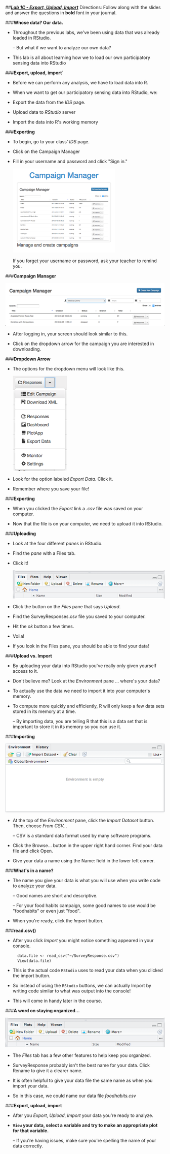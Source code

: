 ##***<u>Lab 1C - Export, Upload, Import</u>***
Directions: Follow along with the slides and answer the questions in **bold** font in your journal.

###**Whose data? Our data.**
* Throughout the previous labs, we've been using data that was already loaded in RStudio.

    – But what if we want to analyze our own data?
    
* This lab is all about learning how we to load our own participatory sensing data into RStudio

###**Export, upload, import`**
* Before we can perform any analysis, we have to load data into R.

* When we want to get our participatory sensing data into RStudio, we:

* Export the data from the *IDS* page.

* Upload data to *RStudio* server

* Import the data into R's working memory

###**Exporting**
* To begin, go to your class’ *IDS* page.

* Click on the Campaign Manager

* Fill in your username and password and click "Sign in."

    <img src="../../img/1xc0a.png" />

    If you forget your username or password, ask your teacher to remind you.

###**Campaign Manager**

<img src="../../img/1xc0b.png" />

* After logging in, your screen should look similar to this.

* Click on the dropdown arrow for the campaign you are interested in downloading.

###**Dropdown Arrow**
* The options for the dropdown menu will look like this.

    <img src="../../img/1xc0c.png" />

* Look for the option labeled *Export Data*. Click it.

* Remember where you save your file!

###**Exporting**
* When you clicked the *Export* link a *.csv* file was saved on your computer.

* Now that the file is on your computer, we need to upload it into RStudio.

###**Uploading**
* Look at the four different *panes* in RStudio.

* Find the *pane* with a Files tab.

* Click it!

    <img src="../../img/1xc0d.png" />

* Click the button on the *Files* pane that says *Upload*.

* Find the SurveyResponses.csv file you saved to your computer.

* Hit the *ok* button a few times.

* Voila!

* If you look in the Files pane, you should be able to find your data!

###**Upload vs. Import**
* By uploading your data into RStudio you've really only given yourself access to it.

* Don't believe me? Look at the *Environment* pane ... where's your data?

* To actually use the data we need to import it into your computer's memory.

* To compute more quickly and efficiently, R will only keep a few data sets stored in its
memory at a time.

    – By importing data, you are telling R that this is a data set that is important to store it
    in its memory so you can use it.

###**Importing**

<img src="../../img/1xc0e.png" />

* At the top of the *Environment* pane, click the *Import Dataset* button. Then, choose *From
CSV...*

    – CSV is a standard data format used by many software programs.

* Click the Browse... button in the upper right hand corner. Find your data file and click Open.

* Give your data a name using the Name: field in the lower left corner.

###**What's in a name?**
* The name you give your data is what you will use when you write code to analyze your data.

    – Good names are short and descriptive.

    – For your food habits campaign, some good names to use would be "foodhabits" or
    even just "food".

* When you're ready, click the *Import* button.

###**read.csv()**

* After you click *Import* you might notice something appeared in your console.

        data.file <- read_csv("~/SurveyResponse.csv")
        View(data.file)

* This is the actual code ```RStudio``` uses to read your data when you clicked the import button.

* So instead of using the ```RStudio``` buttons, we can actually Import by writing code similar to
what was output into the console!

* This will come in handy later in the course.

###**A word on staying organized...**

<img src="../../img/1xc0f.png" />

* The *Files* tab has a few other features to help keep you organized.

* SurveyResponse probably isn't the best name for your data. Click Rename to give it a
clearer name.

* It is often helpful to give your data file the same name as when you import your data.

* So in this case, we could name our data file *foodhabits.csv*

###**Export, upload, import**

* After you *Export*, *Upload*, *Import* your data you're ready to analyze.

* **```View``` your data, select a variable and try to make an appropriate plot for that variable.**

    – If you're having issues, make sure you're spelling the name of your data correctly.